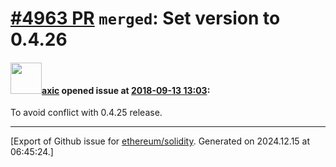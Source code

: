 # [\#4963 PR](https://github.com/ethereum/solidity/pull/4963) `merged`: Set version to 0.4.26

#### <img src="https://avatars.githubusercontent.com/u/20340?v=4" width="50">[axic](https://github.com/axic) opened issue at [2018-09-13 13:03](https://github.com/ethereum/solidity/pull/4963):

To avoid conflict with 0.4.25 release.





-------------------------------------------------------------------------------



[Export of Github issue for [ethereum/solidity](https://github.com/ethereum/solidity). Generated on 2024.12.15 at 06:45:24.]
